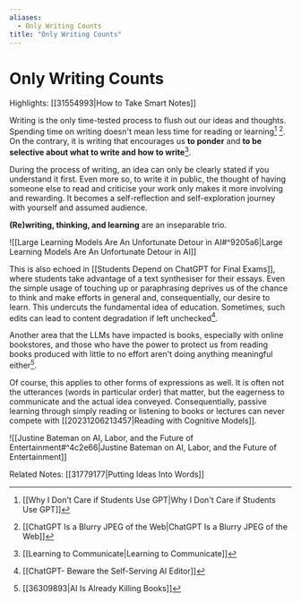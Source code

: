 ```yaml
---
aliases:
  - Only Writing Counts
title: "Only Writing Counts"
---
```


# Only Writing Counts

Highlights: [[31554993|How to Take Smart Notes]]

Writing is the only time-tested process to flush out our ideas and thoughts. Spending time on writing doesn't mean less time for reading or learning[^1] [^2]. On the contrary, it is writing that encourages us **to ponder** and **to be selective about what to write and how to write**[^3].

During the process of writing, an idea can only be clearly stated if you understand it first. Even more so, to write it in public, the thought of having someone else to read and criticise your work only makes it more involving and rewarding. It becomes a self-reflection and self-exploration journey with yourself and assumed audience.

**(Re)writing, thinking, and learning** are an inseparable trio.

![[Large Learning Models Are An Unfortunate Detour in AI#^9205a6|Large Learning Models Are An Unfortunate Detour in AI]]

This is also echoed in [[Students Depend on ChatGPT for Final Exams]], where students take advantage of a text synthesiser for their essays. Even the simple usage of touching up or paraphrasing deprives us of the chance to think and make efforts in general and, consequentially, our desire to learn. This undercuts the fundamental idea of education. Sometimes, such edits can lead to content degradation if left unchecked[^4].

Another area that the LLMs have impacted is books, especially with online bookstores, and those who have the power to protect us from reading books produced with little to no effort aren't doing anything meaningful either[^5].

Of course, this applies to other forms of expressions as well. It is often not the utterances (words in particular order) that matter, but the eagerness to communicate and the actual idea conveyed. Consequentially, passive learning through simply reading or listening to books or lectures can never compete with [[20231206213457|Reading with Cognitive Models]].

![[Justine Bateman on AI, Labor, and the Future of Entertainment#^4c2e66|Justine Bateman on AI, Labor, and the Future of Entertainment]]

Related Notes:
[[31779177|Putting Ideas Into Words]]

[^1]: [[Why I Don't Care if Students Use GPT|Why I Don't Care if Students Use GPT]]
[^2]: [[ChatGPT Is a Blurry JPEG of the Web|ChatGPT Is a Blurry JPEG of the Web]]
[^3]: [[Learning to Communicate|Learning to Communicate]]
[^4]: [[ChatGPT- Beware the Self-Serving AI Editor]]
[^5]: [[36309893|AI Is Already Killing Books]]